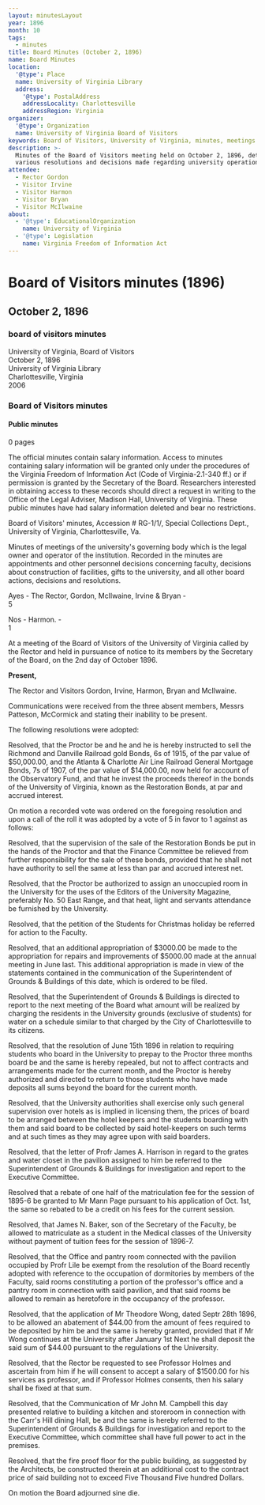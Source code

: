 ```yaml
---
layout: minutesLayout
year: 1896
month: 10
tags:
  - minutes
title: Board Minutes (October 2, 1896)
name: Board Minutes
location:
  '@type': Place
  name: University of Virginia Library
  address:
    '@type': PostalAddress
    addressLocality: Charlottesville
    addressRegion: Virginia
organizer:
  '@type': Organization
  name: University of Virginia Board of Visitors
keywords: Board of Visitors, University of Virginia, minutes, meetings
description: >-
  Minutes of the Board of Visitors meeting held on October 2, 1896, detailing
  various resolutions and decisions made regarding university operations.
attendee:
  - Rector Gordon
  - Visitor Irvine
  - Visitor Harmon
  - Visitor Bryan
  - Visitor McIlwaine
about:
  - '@type': EducationalOrganization
    name: University of Virginia
  - '@type': Legislation
    name: Virginia Freedom of Information Act
---
```


<!-- altadded -->
<!-- altadded -->

<!-- llmmeta -->



<!-- llmformatted -->

# Board of Visitors minutes (1896)

## October 2, 1896

### board of visitors minutes

University of Virginia, Board of Visitors\
October 2, 1896\
University of Virginia Library\
Charlottesville, Virginia\
2006

### Board of Visitors minutes

#### Public minutes

0 pages

The official minutes contain salary information. Access to minutes containing salary information will be granted only under the procedures of the Virginia Freedom of Information Act (Code of Virginia-2.1-340 ff.) or if permission is granted by the Secretary of the Board. Researchers interested in obtaining access to these records should direct a request in writing to the Office of the Legal Adviser, Madison Hall, University of Virginia. These public minutes have had salary information deleted and bear no restrictions.

Board of Visitors' minutes, Accession # RG-1/1/, Special Collections Dept., University of Virginia, Charlottesville, Va.

Minutes of meetings of the university's governing body which is the legal owner and operator of the institution. Recorded in the minutes are appointments and other personnel decisions concerning faculty, decisions about construction of facilities, gifts to the university, and all other board actions, decisions and resolutions.

Ayes - The Rector, Gordon, McIlwaine, Irvine & Bryan -\
5

Nos - Harmon. -\
1

At a meeting of the Board of Visitors of the University of Virginia called by the Rector and held in pursuance of notice to its members by the Secretary of the Board, on the 2nd day of October 1896.

**Present,**

The Rector and Visitors Gordon, Irvine, Harmon, Bryan and McIlwaine.

Communications were received from the three absent members, Messrs Patteson, McCormick and stating their inability to be present.

The following resolutions were adopted:

Resolved, that the Proctor be and he and he is hereby instructed to sell the Richmond and Danville Railroad gold Bonds, 6s of 1915, of the par value of $50,000.00, and the Atlanta & Charlotte Air Line Railroad General Mortgage Bonds, 7s of 1907, of the par value of $14,000.00, now held for account of the Observatory Fund, and that he invest the proceeds thereof in the bonds of the University of Virginia, known as the Restoration Bonds, at par and accrued interest.

On motion a recorded vote was ordered on the foregoing resolution and upon a call of the roll it was adopted by a vote of 5 in favor to 1 against as follows:

Resolved, that the supervision of the sale of the Restoration Bonds be put in the hands of the Proctor and that the Finance Committee be relieved from further responsibility for the sale of these bonds, provided that he shall not have authority to sell the same at less than par and accrued interest net.

Resolved, that the Proctor be authorized to assign an unoccupied room in the University for the uses of the Editors of the University Magazine, preferably No. 50 East Range, and that heat, light and servants attendance be furnished by the University.

Resolved, that the petition of the Students for Christmas holiday be referred for action to the Faculty.

Resolved, that an additional appropriation of $3000.00 be made to the appropriation for repairs and improvements of $5000.00 made at the annual meeting in June last. This additional appropriation is made in view of the statements contained in the communication of the Superintendent of Grounds & Buildings of this date, which is ordered to be filed.

Resolved, that the Superintendent of Grounds & Buildings is directed to report to the next meeting of the Board what amount will be realized by charging the residents in the University grounds (exclusive of students) for water on a schedule similar to that charged by the City of Charlottesville to its citizens.

Resolved, that the resolution of June 15th 1896 in relation to requiring students who board in the University to prepay to the Proctor three months board be and the same is hereby repealed, but not to affect contracts and arrangements made for the current month, and the Proctor is hereby authorized and directed to return to those students who have made deposits all sums beyond the board for the current month.

Resolved, that the University authorities shall exercise only such general supervision over hotels as is implied in licensing them, the prices of board to be arranged between the hotel keepers and the students boarding with them and said board to be collected by said hotel-keepers on such terms and at such times as they may agree upon with said boarders.

Resolved, that the letter of Profr James A. Harrison in regard to the grates and water closet in the pavilion assigned to him be referred to the Superintendent of Grounds & Buildings for investigation and report to the Executive Committee.

Resolved that a rebate of one half of the matriculation fee for the session of 1895-6 be granted to Mr Mann Page pursuant to his application of Oct. 1st, the same so rebated to be a credit on his fees for the current session.

Resolved, that James N. Baker, son of the Secretary of the Faculty, be allowed to matriculate as a student in the Medical classes of the University without payment of tuition fees for the session of 1896-7.

Resolved, that the Office and pantry room connected with the pavilion occupied by Profr Lile be exempt from the resolution of the Board recently adopted with reference to the occupation of dormitories by members of the Faculty, said rooms constituting a portion of the professor's office and a pantry room in connection with said pavilion, and that said rooms be allowed to remain as heretofore in the occupancy of the professor.

Resolved, that the application of Mr Theodore Wong, dated Septr 28th 1896, to be allowed an abatement of $44.00 from the amount of fees required to be deposited by him be and the same is hereby granted, provided that if Mr Wong continues at the University after January 1st Next he shall deposit the said sum of $44.00 pursuant to the regulations of the University.

Resolved, that the Rector be requested to see Professor Holmes and ascertain from him if he will consent to accept a salary of $1500.00 for his services as professor, and if Professor Holmes consents, then his salary shall be fixed at that sum.

Resolved, that the Communication of Mr John M. Campbell this day presented relative to building a kitchen and storeroom in connection with the Carr's Hill dining Hall, be and the same is hereby referred to the Superintendent of Grounds & Buildings for investigation and report to the Executive Committee, which committee shall have full power to act in the premises.

Resolved, that the fire proof floor for the public building, as suggested by the Architects, be constructed therein at an additional cost to the contract price of said building not to exceed Five Thousand Five hundred Dollars.

On motion the Board adjourned sine die.
